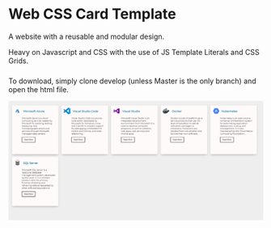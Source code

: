 # Web CSS Card Template
A website with a reusable and modular design.

Heavy on Javascript and CSS with the use of JS Template Literals and CSS Grids.

###
To download, simply clone develop (unless Master is the only branch) and open the html file.

![Progress as of 10/26/19](/progress1.PNG?raw=true "Optional Title") 
